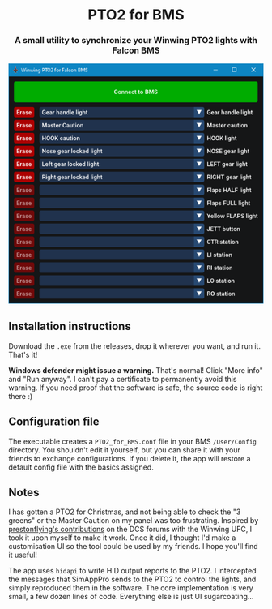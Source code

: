 <h1 align="center">PTO2 for BMS</h1>

<h3 align="center">A small utility to synchronize your Winwing PTO2 lights with Falcon BMS</h3>

<p align="center">
  <img src="preview.png" />
</p>


## Installation instructions

Download the `.exe` from the releases, drop it wherever you want, and run it. That's it!

**Windows defender might issue a warning.** That's normal! Click "More info" and "Run anyway". I can't pay a certificate to permanently avoid this warning. If you need proof that the software is safe, the source code is right there :)

## Configuration file

The executable creates a `PTO2_for_BMS.conf` file in your BMS `/User/Config` directory. You shouldn't edit it yourself, but you can share it with your friends to exchange configurations. If you delete it, the app will restore a default config file with the basics assigned.

## Notes

I has gotten a PTO2 for Christmas, and not being able to check the "3 greens" or the Master Caution on my panel was too frustrating. Inspired by [prestonflying's contributions](https://forum.dcs.world/topic/318859-custom-data-shown-on-ufc/) on the DCS forums with the Winwing UFC, I took it upon myself to make it work. Once it did, I thought I'd make a customisation UI so the tool could be used by my friends. I hope you'll find it useful!

The app uses `hidapi` to write HID output reports to the PTO2. I intercepted the messages that SimAppPro sends to the PTO2 to control the lights, and simply reproduced them in the software. The core implementation is very small, a few dozen lines of code. Everything else is just UI sugarcoating...
